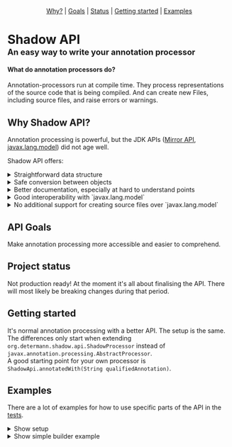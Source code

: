 <p align="center">
  <a href="#why-shadow-api">Why?</a> |
  <a href="#api-goals">Goals</a> |
  <a href="#project-status">Status</a> |
  <a href="#getting-started">Getting started</a> |
  <a href="#examples">Examples</a>
</p>

# Shadow API <br><b style="font-size: 65%">An easy way to write your annotation processor</b>


#### What do annotation processors do?

Annotation-processors run at compile time. They process representations of the source code that is being compiled. And can create 
new Files, including source files, and raise errors or warnings.


## Why Shadow API?

Annotation processing is powerful, but the JDK APIs 
(<a href = "https://docs.oracle.com/javase/7/docs/jdk/api/apt/mirror/overview-summary.html">Mirror API</a>,
<a href = "https://docs.oracle.com/en/java/javase/17/docs/api/java.compiler/javax/lang/model/package-summary.html">javax.lang.model</a>)
did not age well.

Shadow API offers:

<details><summary>Straightforward data structure</summary>
<table>
<tr>
<th>Shadow API</th>
<th>JDK</th>
</tr>
<tr>
<td width="280">

- Shadow
  - Declared
    - Class 
    - Enum 
    - Record 
    - Annotation
        - AnnotationUsage
  - Array
  - Executable
    - Constructor
    - Method
  - Intersection
  - Void
  - Module
  - Package
  - RecordComponent
  - Null
  - Primitive
  - Generic
  - Wildcard
  - Variable
    - EnumConstant
    - Field
    - Parameter
</td>
<td width="280">

- TypeMirror
  - ReferenceType
    - ArrayType  
    - DeclaredType  
    - ErrorType  
    - NullType  
    - TypeVariable
  - ExecutableType
  - IntersectionType
  - NoType
  - PrimitiveType
  - UnionType
  - WildcardType
  

- AnnotationMirror


- Element
  - ExecutableElement
  - ModuleElement
  - PackageElement
  - RecordComponentElement
  - TypeElement
  - TypeParameterElement
  - VariableElement
</td>
</tr>
</table>
</details>
<details><summary>Safe conversion between objects </summary>
<br/>

**Let's say you process the following class and want to get the type of the list**

````java
import java.util.List;

class MyClass
{
   private final List<String> myField;
}
````
<br/>
<table>
<tr>
<th>Shadow API</th>
<th>JDK</th>
</tr>
<tr>
<td width="50%">

````java
class ConversionTest
{
  @Test
  void testConversion()
  {
    CompilationTest
      .process(shadowApi ->
         {
           Shadow<TypeMirror> myField = shadowApi.getClassOrThrow("MyClass")
                                                 .getField("myField")
                                                 .getType();
           //Converters limit the conversion to possible types
           Shadow<TypeMirror> genericType = convert(myField)
                   .toInterface()
                   .getGenerics()
                   .get(0);
                   
           assertEquals(shadowApi.getClassOrThrow("java.lang.String"), 
                        genericType);
         })
      .withCodeToCompile("MyClass.java", """
         import java.util.List;
         class MyClass {
            private List<String> myField;
         }""")
      .compile();
  }
}
````
</td>
<td width="50%">

````java
class ConversionTest
{
  @Test
  void testConversion()
  {
    CompilationTest
      .process(shadowApi ->
         {
           Elements elements = shadowApi.getJdkApiContext().elements();
           //get a type -> Element data structure 
           List<? extends Element> myClass = elements.getTypeElement("MyClass")
                                                     .getEnclosedElements();

           //get fields of that type -> Element data structure 
           VariableElement myField = ElementFilter
                   .fieldsIn(myClass)
                   .stream()
                   .filter(field -> field.getSimpleName()
                                         .toString()
                                         .equals("myField"))
                   .findAny()
                   .orElseThrow();
           
           //get Generic -> switch to Type data structure  
           TypeMirror genericType = ((DeclaredType) myField.asType())
                   .getTypeArguments().get(0);
                   
           //switch back to Element data structure for comparison
           Element genericElement = ((DeclaredType) genericType).asElement();
           
           assertEquals(elements.getTypeElement("java.lang.String"),
                        genericElement);
         })
      .withCodeToCompile("MyClass.java", """
         import java.util.List;
         class MyClass {
            private List<String> myField;
         }""")
      .compile();
  }
}
````
</td>
</tr>
</table>
</details>
<details><summary>Better documentation, especially at hard to understand points</summary>

<table>
<tr>
<th>Shadow API</th>
<th>JDK</th>
</tr>
<tr>
<td width="50%">

````java
public interface Shadow
{
   //..
  /**
   * Information regarding generics is lost after the compilation. For Example 
   * {@code List<String>} becomes {@code List}. This method Does the same.
   * This can be useful if you want to check if a shadow implements for example 
   * {@link java.util.Collection} 
   * {@code shadowToTest.erasure().isSubtypeOf(shadowApi.getDeclaredOrThrow("java.util.Collection").erasure())}
   */
  Shadow<TypeMirror> erasure();
  //...
}
````
</td>
<td width="50%">

````java
public interface Types {
   //...
  /**
   * {@return the erasure of a type}
   *
   * @param t  the type to be erased
   * @throws IllegalArgumentException if given a type for a package or module
   * @jls 4.6 Type Erasure
   */
  TypeMirror erasure(TypeMirror t);
  //...
}
````
</td>
</tr>
</table>
</details>
<details><summary>Good interoperability with `javax.lang.model`</summary>

<table>
<tr>
<th>Shadow API</th>
<th>JDK</th>
</tr>
<tr>
<td width="50%">

````java
class ConversionTest
{
  @Test
  void testConversion1()
  {
    CompilationTest
      .process(shadowApi ->
         {
           //shadow -> jdk
           RoundEnvironment roundEnv = shadowApi.getJdkApiContext().roundEnv();
           Elements elements = shadowApi.getJdkApiContext().elements();
           Types types = shadowApi.getJdkApiContext().types();
           Messager messager = shadowApi.getJdkApiContext().messager();
           Map<String, String> options = shadowApi.getJdkApiContext().options();
           Filer filer = shadowApi.getJdkApiContext().filer();
           SourceVersion sourceVersion = shadowApi.getJdkApiContext().sourceVersion();
           Locale locale = shadowApi.getJdkApiContext().locale();
           boolean previewEnabled = shadowApi.getJdkApiContext().isPreviewEnabled();

           Element typeElement = shadowApi.getClassOrThrow("java.lang.String").getElement();
           TypeMirror mNyClass1 = shadowApi.getClassOrThrow("java.lang.String").getMirror();
         })
      .compile();
  }
}
````
</td>
<td width="50%">

````java
class ConversionTest extends AbstractProcessor
{
  @Override
  public boolean process(Set<? extends TypeElement> annotations, RoundEnvironment roundEnv)
  {
    //jdk -> shadow
    ShadowApi shadowApi = ShadowApi.create(processingEnv, roundEnv, 0);

    Shadow<? extends TypeMirror> shadow = shadowApi.getShadowFactory().shadowFromElement(null);
    Shadow<? extends TypeMirror> shadow1 = shadowApi.getShadowFactory().shadowFromType(null);
    List<AnnotationUsage> annotationUsages = shadowApi.getShadowFactory().annotationUsage(null);

    return false;
  }
}
````
</td>
</tr>
</table>
</details>
<details><summary>No additional support for creating source files over `javax.lang.model`</summary>
</details>


## API Goals

Make annotation processing more accessible and easier to comprehend.


## Project status

Not production ready! At the moment it's all about finalising the API. There will most likely be breaking changes during that period.

## Getting started

It's normal annotation processing with a better API. The setup is the same. The differences only start when extending
`org.determann.shadow.api.ShadowProcessor` instead of `javax.annotation.processing.AbstractProcessor`.<br>
A good starting point for your own processor is `ShadowApi.annotatedWith(String qualifiedAnnotation)`.


## Examples

There are a lot of examples for how to use specific parts of the API in the [tests](/shadow-api-17/src/test/java/org/determann/shadow/api).

<details><summary>Show setup</summary>
<p>
We will create everything you need to get started with your first annotation processor in maven in this setup. 

### 1) Two Modules

In order to use the annotation processor to process the code that will be built later, the annotation processor must first be compiled.
Create two Maven modules for that. One having the code to process and one containing the annotation processor

#### processor module
````xml
<?xml version="1.0" encoding="UTF-8"?>
<project xmlns="http://maven.apache.org/POM/4.0.0"
         xmlns:xsi="http://www.w3.org/2001/XMLSchema-instance"
         xsi:schemaLocation="http://maven.apache.org/POM/4.0.0 http://maven.apache.org/xsd/maven-4.0.0.xsd">
    <modelVersion>4.0.0</modelVersion>
    <groupId>org.determann</groupId>
    <artifactId>processor-example</artifactId>
    <version>1.0-SNAPSHOT</version>
</project>
````

#### processed module
````xml
<?xml version="1.0" encoding="UTF-8"?>
<project xmlns="http://maven.apache.org/POM/4.0.0"
         xmlns:xsi="http://www.w3.org/2001/XMLSchema-instance"
         xsi:schemaLocation="http://maven.apache.org/POM/4.0.0 http://maven.apache.org/xsd/maven-4.0.0.xsd">
    <modelVersion>4.0.0</modelVersion>
    <groupId>org.determann</groupId>
    <artifactId>processed-example</artifactId>
    <version>1.0-SNAPSHOT</version>
</project>
````

### 2) Dependencies

The processor needs to depend on the `shadow-api`
````xml
        <dependency>
            <groupId>org.determann</groupId>
            <artifactId>shadow</artifactId>
            <version>1.0-SNAPSHOT</version>
        </dependency>
````

And the processed module need to depend on the processor module
````xml
        <dependency>
            <groupId>org.determann</groupId>
            <artifactId>processor-example</artifactId>
            <version>1.0-SNAPSHOT</version>
        </dependency>
````

### 3) Processor paths

The module being processed needs to know the module it's processed by
````xml
    <build>
        <plugins>
            <plugin>
                <groupId>org.apache.maven.plugins</groupId>
                <artifactId>maven-compiler-plugin</artifactId>
                <version>3.8.1</version>
                <configuration>
                    <annotationProcessorPaths>
                        <path>
                            <groupId>org.determann</groupId>
                            <artifactId>processor-example</artifactId>
                            <version>1.0-SNAPSHOT</version>
                        </path>
                    </annotationProcessorPaths>
                </configuration>
            </plugin>
        </plugins>
    </build>
````

### 4) Disable annotation processing

Disable annotation processing in the processor module. Otherwise, the annotation processor would be used to process itself
````xml
    <build>
        <plugins>
            <plugin>
                <groupId>org.apache.maven.plugins</groupId>
                <artifactId>maven-compiler-plugin</artifactId>
                <version>3.8.1</version>
                <configuration>
                    <source>17</source>
                    <target>17</target>
                    <!--                    don't compile the annotation processor using the annotation processor-->
                    <compilerArgument>-proc:none</compilerArgument>
                </configuration>
            </plugin>
        </plugins>
    </build>
````

### 5) The processor itself

Extend `ShadowProcessor` for your own processor and override `process()`
````java
import org.determann.shadow.api.ShadowApi;
import org.determann.shadow.api.ShadowProcessor;

public class MyProcessor extends ShadowProcessor
{
   @Override
   public void process(final ShadowApi shadowApi) {
   }
}
````

### 6) Register this processor

create a file in `src/main/resources/META-INF/services/` called `javax.annotation.processing.Processor` and add your qualified path

````text
org.determann.shadow.example.processor.MyProcessor
````

### 7) Annotation

Now create an Annotation to process in the processor module
````java
public @interface MyAnnotation {}
````

### 8) Process

And finally process anything annotated with that annotation 
````java
import org.determann.shadow.api.ShadowApi;
import org.determann.shadow.api.ShadowProcessor;

public class MyProcessor extends ShadowProcessor
{
   @Override
   public void process(final ShadowApi shadowApi) {
      for (Shadow<TypeMirror> shadow : shadowApi.annotatedWith("org.determann.shadow.example.processor.MyAnnotation").all())
      {
      }
   }
}
````

</p>
</details>

<details><summary>Show simple builder example</summary>
<p>

An annotation to mark classes
````java
@Target(ElementType.TYPE)
public @interface BuilderPattern {}
````
A Processor creating a simple Builder companion object
````java
import org.determann.shadow.api.ShadowApi;
import org.determann.shadow.api.ShadowProcessor;
import org.determann.shadow.api.shadow.Class;
import org.determann.shadow.api.wrapper.Property;

/**
 * Builds a companion Builder class for each annotated class
 */
public class ShadowBuilderProcessor extends ShadowProcessor
{
   @Override
   public void process(final ShadowApi shadowApi) {
      //iterate over every class annotated with the BuilderPattern annotation
      for (Class aClass : shadowApi.annotatedWith("org.determann.shadow.example.processor.builder.BuilderPattern").classes())
      {
         String toBuildQualifiedName = aClass.getQualifiedName();
         String builderQualifiedName = toBuildQualifiedName + "ShadowBuilder";//qualifiedName of the companion builder class
         String builderSimpleName = aClass.getSimpleName() + "ShadowBuilder";//simpleName of the companion builder class

         //create a record holding the code needed to render a property in the builder
         List<BuilderElement> builderElements = aClass.getProperties()
                                                      .stream()
                                                      .map(property -> renderProperty(builderSimpleName, toBuildQualifiedName, property))
                                                      .toList();

         //writes the builder
         shadowApi.writeSourceFile(builderQualifiedName, renderBuilder(aClass, toBuildQualifiedName, builderSimpleName, builderElements));
      }
   }

   /**
    * renders a companion builder class
    */
   private String renderBuilder(final Class aClass,
                                final String toBuildQualifiedName,
                                final String builderSimpleName,
                                final List<BuilderElement> builderElements) {

      String fields = builderElements.stream()
                                     .map(BuilderElement::field)
                                     .collect(Collectors.joining("\n\n"));

      String mutators = builderElements.stream()
                                       .map(BuilderElement::mutator)
                                       .collect(Collectors.joining("\n\n"));

      String setterInvocations = builderElements.stream()
                                                .map(BuilderElement::toBuildSetter)
                                                .collect(Collectors.joining("\n\n"));
      return """
            package %1$s;
                  
            public class %2$s{
               %3$s
                  
            %4$s
                  
               public %5$s build() {
                  %5$s %6$s = new %5$s();
                  %7$s
                  return %6$s;
               }
            }
            """.formatted(aClass.getPackage().getQualifiedName(),
                          builderSimpleName,
                          fields,
                          mutators,
                          toBuildQualifiedName,
                          aClass.getApi().to_lowerCamelCase(toBuildQualifiedName),
                          setterInvocations);
   }

   /**
    * Creates a {@link BuilderElement} for each property of the annotated pojo
    */
   private BuilderElement renderProperty(final String builderSimpleName, final String toBuildQualifiedName, final Property property) {
      String propertyName = property.getField().getSimpleName();
      String type = property.getField().getType().toString();
      String field = "private " + type + " " + propertyName + ";";

      String mutator = """
               public %1$s with%2$s(%3$s %4$s) {
                  this.%4$s = %4$s;
                  return this;
               }
            """.formatted(builderSimpleName,
                          property.getApi().to_UpperCamelCase(propertyName),
                          type,
                          propertyName);

      String toBuildSetter = property.getApi().to_lowerCamelCase(toBuildQualifiedName) + "." + property.getSetter().getSimpleName() +
                             "(" +
                             propertyName +
                             ");";

      return new BuilderElement(field, mutator, toBuildSetter);
   }

   /**
    * Used to render the code needed to render a property in the builder
    *
    * @param field ones rendered will hold the values being used to build the pojo
    * @param mutator ones rendered will set the value of the {@link #field}
    * @param toBuildSetter ones rendered will modify the build pojo
    */
   private record BuilderElement(String field, String mutator, String toBuildSetter) {}
}
````
For a simple pojo like
````java
@BuilderPattern
public class Customer
{
   public static CustomerShadowBuilder builder()
   {
      return new CustomerShadowBuilder();
   }
   
   private String name;

   public String getName() { return name; }

   public void setName(String name) { this.name = name; }
}
````
This builder would be generated
````java
public class CustomerShadowBuilder{
   private java.lang.String name;

   public CustomerShadowBuilder withName(java.lang.String name) {
      this.name = name;
      return this;
   }

   public org.determann.shadow.example.processed.Customer build() {
      org.determann.shadow.example.processed.Customer customer = new org.determann.shadow.example.processed.Customer();
      customer.setName(name);
      return customer;
   }
}
````
</p>
</details>
